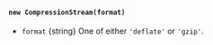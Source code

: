 #### `new CompressionStream(format)`

<!-- YAML
added: v17.0.0
-->

* `format` {string} One of either `'deflate'` or `'gzip'`.
